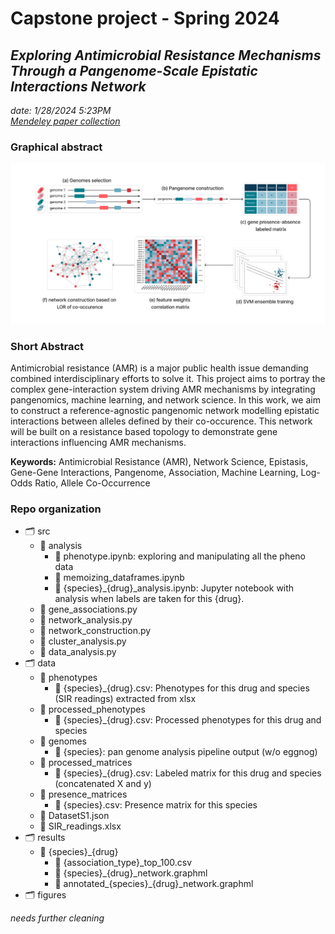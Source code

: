 # Capstone project - Spring 2024

## _Exploring Antimicrobial Resistance Mechanisms Through a Pangenome-Scale Epistatic Interactions Network_

_date: 1/28/2024 5:23PM_  
[*Mendeley paper collection*](./references.bib)

### Graphical abstract

![graphical-abstract](figures/graphical_abstract.png)

### Short Abstract
Antimicrobial resistance (AMR) is a major public health issue demanding combined interdisciplinary efforts to solve it. This project aims to portray the complex gene-interaction system driving AMR mechanisms by integrating pangenomics, machine learning, and network science. 
In this work, we aim to construct a reference-agnostic pangenomic network modelling epistatic interactions between alleles defined by their co-occurence. This network will be built on a resistance based topology to demonstrate gene interactions influencing AMR mechanisms.

**Keywords:** Antimicrobial Resistance (AMR), Network Science, Epistasis, Gene-Gene Interactions, Pangenome, Association, Machine Learning, Log-Odds Ratio, Allele Co-Occurrence

### Repo organization

* 🗂️ src
  * 📁 analysis
    * 📄 phenotype.ipynb: exploring and manipulating all the pheno data
    * 📄 memoizing_dataframes.ipynb
    * 📄 {species}_{drug}_analysis.ipynb: Jupyter notebook with analysis when labels are taken for this {drug}.  
  * 📄 gene_associations.py
  * 📄 network_analysis.py
  * 📄 network_construction.py
  * 📄 cluster_analysis.py
  * 📄 data_analysis.py
* 🗂️ data
  * 📁 phenotypes
    * 📄 {species}_{drug}.csv: Phenotypes for this drug and species (SIR readings) extracted from xlsx
  * 📁 processed_phenotypes
    * 📄 {species}_{drug}.csv: Processed phenotypes for this drug and species
  * 📁 genomes
    * 📁 {species}: pan genome analysis pipeline output (w/o eggnog)  
  * 📁 processed_matrices
    * 📄 {species}_{drug}.csv: Labeled matrix for this drug and species (concatenated X and y)
  * 📁 presence_matrices
    * 📄 {species}.csv: Presence matrix for this species
  * 📄 DatasetS1.json
  * 📄 SIR_readings.xlsx
* 🗂️ results
  * 📁 {species}_{drug}
    * 📄 {association_type}_top_100.csv
    * 📄 {species}_{drug}_network.graphml
    * 📄 annotated_{species}_{drug}_network.graphml
* 🗂️ figures


_needs further cleaning_
